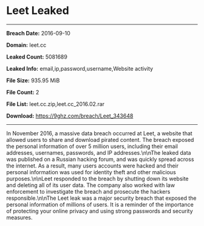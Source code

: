 # Leet Leaked

------------
**Breach Date:** 2016-09-10

**Domain:** leet.cc

**Leaked Count:** 5081689

**Leaked Info:** email,ip,password,username,Website activity

**File Size:** 935.95 MiB

**File Count:** 2

**File List:** leet.cc.zip,leet.cc_2016.02.rar

**Download:** https://9ghz.com/breach/Leet_343648

------------
In November 2016, a massive data breach occurred at Leet, a website that allowed users to share and download pirated content. The breach exposed the personal information of over 5 million users, including their email addresses, usernames, passwords, and IP addresses.\n\nThe leaked data was published on a Russian hacking forum, and was quickly spread across the internet. As a result, many users accounts were hacked and their personal information was used for identity theft and other malicious purposes.\n\nLeet responded to the breach by shutting down its website and deleting all of its user data. The company also worked with law enforcement to investigate the breach and prosecute the hackers responsible.\n\nThe Leet leak was a major security breach that exposed the personal information of millions of users. It is a reminder of the importance of protecting your online privacy and using strong passwords and security measures.
